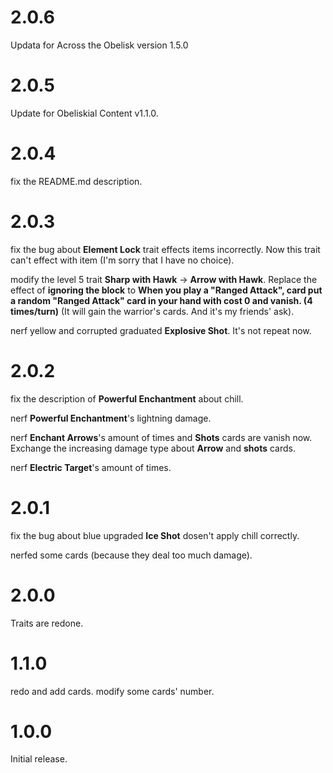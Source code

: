 # 2.0.6

Updata for Across the Obelisk version 1.5.0

# 2.0.5

Update for Obeliskial Content v1.1.0.

# 2.0.4

fix the README.md description.

# 2.0.3

fix the bug about **Element Lock** trait effects items incorrectly. Now this trait can't effect with item (I'm sorry that I have no choice).

modify the level 5 trait **Sharp with Hawk** -> **Arrow with Hawk**. Replace the effect of **ignoring the block** to **When you play a \"Ranged Attack\", card put a random \"Ranged Attack\" card in your hand with cost 0 and vanish. (4 times/turn)** (It will gain the warrior's cards. And it's my friends' ask).

nerf yellow and corrupted graduated **Explosive Shot**. It's not repeat now.

# 2.0.2

fix the description of **Powerful Enchantment** about chill.

nerf **Powerful Enchantment**'s lightning damage.

nerf **Enchant Arrows**'s amount of times and **Shots** cards are vanish now. Exchange the increasing damage type about **Arrow** and **shots** cards.

nerf **Electric Target**'s amount of times.

# 2.0.1

fix the bug about blue upgraded **Ice Shot** dosen't apply chill correctly.

nerfed some cards (because they deal too much damage).

# 2.0.0

Traits are redone.

# 1.1.0

redo and add cards. modify some cards' number.

# 1.0.0

Initial release.